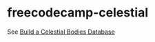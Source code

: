 # freecodecamp-celestial
See [Build a Celestial Bodies Database](https://www.freecodecamp.org/learn/relational-database/build-a-celestial-bodies-database-project/build-a-celestial-bodies-database)
